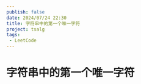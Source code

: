 ```yaml
---
publish: false
date: 2024/07/24 22:30
title: 字符串中的第一个唯一字符
project: tsalg
tags:
 - LeetCode
---
```


# 字符串中的第一个唯一字符

